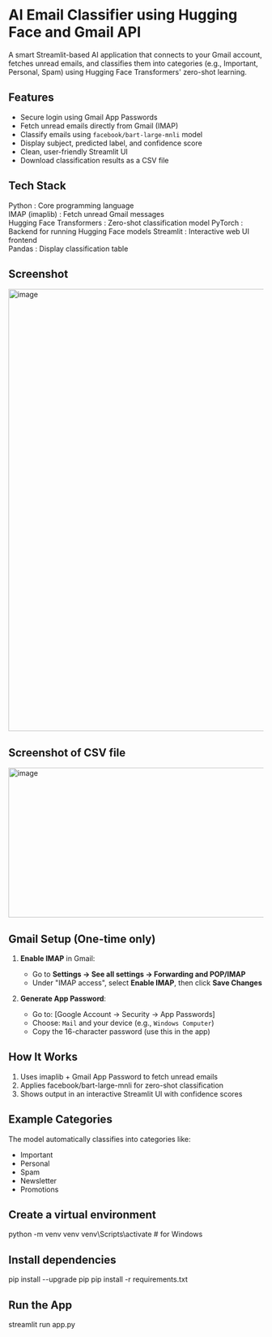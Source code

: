 # AI Email Classifier using Hugging Face and Gmail API

A smart Streamlit-based AI application that connects to your Gmail account, fetches unread emails, and classifies them into categories (e.g., Important, Personal, Spam) using Hugging Face Transformers' zero-shot learning.


##  Features

-  Secure login using Gmail App Passwords
-  Fetch unread emails directly from Gmail (IMAP)
-  Classify emails using `facebook/bart-large-mnli` model
-  Display subject, predicted label, and confidence score
-  Clean, user-friendly Streamlit UI
-  Download classification results as a CSV file




##  Tech Stack

 Python : Core programming language           
 IMAP (imaplib) : Fetch unread Gmail messages    
 Hugging Face Transformers : Zero-shot classification model 
 PyTorch : Backend for running Hugging Face models 
 Streamlit : Interactive web UI frontend        
 Pandas : Display classification table        



##  Screenshot

<img width="769" height="871" alt="image" src="https://github.com/user-attachments/assets/3a59a500-cc62-4ccb-8562-5dafac1672f3" />



## Screenshot of CSV file 

<img width="993" height="295" alt="image" src="https://github.com/user-attachments/assets/9bd08347-b36b-4fac-a41b-1aed70def258" />


##  Gmail Setup (One-time only)

1. **Enable IMAP** in Gmail:
   - Go to **Settings → See all settings → Forwarding and POP/IMAP**
   - Under "IMAP access", select **Enable IMAP**, then click **Save Changes**

2. **Generate App Password**:
   - Go to: [Google Account → Security → App Passwords]
   - Choose: `Mail` and your device (e.g., `Windows Computer`)
   - Copy the 16-character password (use this in the app)


## How It Works
1. Uses imaplib + Gmail App Password to fetch unread emails
2. Applies facebook/bart-large-mnli for zero-shot classification
3. Shows output in an interactive Streamlit UI with confidence scores


## Example Categories
The model automatically classifies into categories like:
- Important
- Personal
- Spam
- Newsletter
- Promotions

  
## Create a virtual environment 
python -m venv venv
venv\Scripts\activate   # for Windows


## Install dependencies
pip install --upgrade pip
pip install -r requirements.txt


## Run the App
streamlit run app.py

